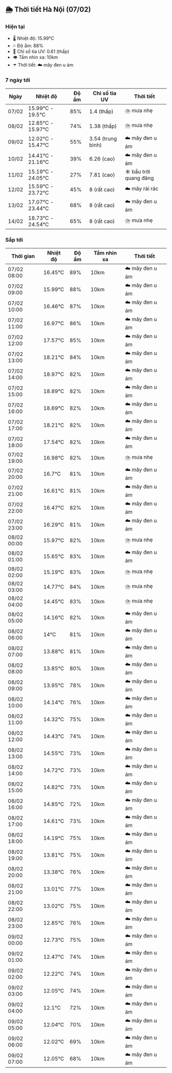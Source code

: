 ## 🌦️ Thời tiết Hà Nội (07/02)

### Hiện tại

- 🌡️ Nhiệt độ: 15.99℃
- 💦 Độ ẩm: 88%
- 🌟 Chỉ số tia UV: 0.61 (thấp)
- 👁️ Tầm nhìn xa: 10km
- ☂️ Thời tiết: ☁️ mây đen u ám

### 7 ngày tới

| Ngày | Nhiệt độ | Độ ẩm | Chỉ số tia UV | Thời tiết |
| --- | --- | --- | --- | --- |
| 07/02 | 15.99℃ - 19.5℃ | 85% | 1.4 (thấp) | ⛈️ mưa nhẹ |
| 08/02 | 12.85℃ - 15.97℃ | 74% | 1.38 (thấp) | ⛈️ mưa nhẹ |
| 09/02 | 12.02℃ - 15.47℃ | 55% | 3.54 (trung bình) | ☁️ mây đen u ám |
| 10/02 | 14.41℃ - 21.16℃ | 39% | 6.26 (cao) | ☁️ mây đen u ám |
| 11/02 | 15.19℃ - 24.05℃ | 27% | 7.81 (cao) | ☀️ bầu trời quang đãng |
| 12/02 | 15.59℃ - 23.72℃ | 45% | 8 (rất cao) | ☁️ mây rải rác |
| 13/02 | 17.07℃ - 23.44℃ | 68% | 8 (rất cao) | ☁️ mây đen u ám |
| 14/02 | 18.73℃ - 24.54℃ | 65% | 8 (rất cao) | ⛈️ mưa nhẹ |

### Sắp tới

| Thời gian | Nhiệt độ | Độ ẩm | Tầm nhìn xa | Thời tiết |
| --- | --- | --- | --- | --- |
| 07/02 08:00 | 16.45℃ | 89% | 10km | ☁️ mây đen u ám |
| 07/02 09:00 | 15.99℃ | 88% | 10km | ☁️ mây đen u ám |
| 07/02 10:00 | 16.46℃ | 87% | 10km | ☁️ mây đen u ám |
| 07/02 11:00 | 16.97℃ | 86% | 10km | ☁️ mây đen u ám |
| 07/02 12:00 | 17.57℃ | 85% | 10km | ☁️ mây đen u ám |
| 07/02 13:00 | 18.21℃ | 84% | 10km | ☁️ mây đen u ám |
| 07/02 14:00 | 18.97℃ | 82% | 10km | ☁️ mây đen u ám |
| 07/02 15:00 | 18.89℃ | 82% | 10km | ☁️ mây đen u ám |
| 07/02 16:00 | 18.69℃ | 82% | 10km | ☁️ mây đen u ám |
| 07/02 17:00 | 18.21℃ | 82% | 10km | ☁️ mây đen u ám |
| 07/02 18:00 | 17.54℃ | 82% | 10km | ☁️ mây đen u ám |
| 07/02 19:00 | 16.98℃ | 82% | 10km | ⛈️ mưa nhẹ |
| 07/02 20:00 | 16.7℃ | 81% | 10km | ☁️ mây đen u ám |
| 07/02 21:00 | 16.61℃ | 81% | 10km | ☁️ mây đen u ám |
| 07/02 22:00 | 16.47℃ | 82% | 10km | ☁️ mây đen u ám |
| 07/02 23:00 | 16.29℃ | 81% | 10km | ☁️ mây đen u ám |
| 08/02 00:00 | 15.97℃ | 82% | 10km | ⛈️ mưa nhẹ |
| 08/02 01:00 | 15.65℃ | 83% | 10km | ☁️ mây đen u ám |
| 08/02 02:00 | 15.19℃ | 83% | 10km | ⛈️ mưa nhẹ |
| 08/02 03:00 | 14.77℃ | 84% | 10km | ⛈️ mưa nhẹ |
| 08/02 04:00 | 14.45℃ | 83% | 10km | ⛈️ mưa nhẹ |
| 08/02 05:00 | 14.16℃ | 82% | 10km | ☁️ mây đen u ám |
| 08/02 06:00 | 14℃ | 81% | 10km | ☁️ mây đen u ám |
| 08/02 07:00 | 13.88℃ | 81% | 10km | ☁️ mây đen u ám |
| 08/02 08:00 | 13.85℃ | 80% | 10km | ☁️ mây đen u ám |
| 08/02 09:00 | 13.95℃ | 78% | 10km | ☁️ mây đen u ám |
| 08/02 10:00 | 14.14℃ | 76% | 10km | ☁️ mây đen u ám |
| 08/02 11:00 | 14.32℃ | 75% | 10km | ☁️ mây đen u ám |
| 08/02 12:00 | 14.43℃ | 74% | 10km | ☁️ mây đen u ám |
| 08/02 13:00 | 14.55℃ | 73% | 10km | ☁️ mây đen u ám |
| 08/02 14:00 | 14.72℃ | 73% | 10km | ☁️ mây đen u ám |
| 08/02 15:00 | 14.82℃ | 73% | 10km | ☁️ mây đen u ám |
| 08/02 16:00 | 14.85℃ | 72% | 10km | ☁️ mây đen u ám |
| 08/02 17:00 | 14.61℃ | 73% | 10km | ☁️ mây đen u ám |
| 08/02 18:00 | 14.19℃ | 75% | 10km | ☁️ mây đen u ám |
| 08/02 19:00 | 13.81℃ | 75% | 10km | ☁️ mây đen u ám |
| 08/02 20:00 | 13.38℃ | 76% | 10km | ☁️ mây đen u ám |
| 08/02 21:00 | 13.01℃ | 77% | 10km | ☁️ mây đen u ám |
| 08/02 22:00 | 13.02℃ | 75% | 10km | ☁️ mây đen u ám |
| 08/02 23:00 | 12.85℃ | 76% | 10km | ☁️ mây đen u ám |
| 09/02 00:00 | 12.73℃ | 75% | 10km | ☁️ mây đen u ám |
| 09/02 01:00 | 12.47℃ | 74% | 10km | ☁️ mây đen u ám |
| 09/02 02:00 | 12.22℃ | 74% | 10km | ☁️ mây đen u ám |
| 09/02 03:00 | 12.05℃ | 74% | 10km | ☁️ mây đen u ám |
| 09/02 04:00 | 12.1℃ | 72% | 10km | ☁️ mây đen u ám |
| 09/02 05:00 | 12.04℃ | 70% | 10km | ☁️ mây đen u ám |
| 09/02 06:00 | 12.02℃ | 69% | 10km | ☁️ mây đen u ám |
| 09/02 07:00 | 12.05℃ | 68% | 10km | ☁️ mây đen u ám |
